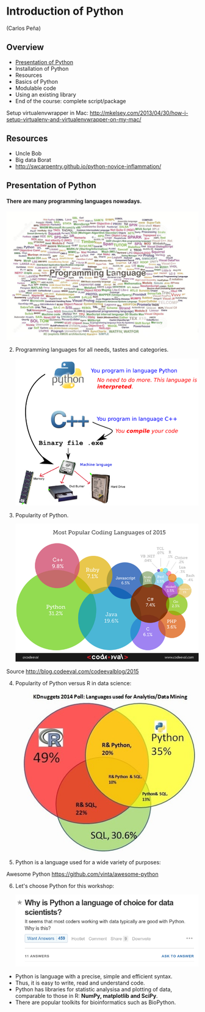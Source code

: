 # Introduction of Python

(Carlos Peña)

## Overview
* [Presentation of Python](#presentation-of-python)
* Installation of Python
* Resources
* Basics of Python
* Modulable code
* Using an existing library
* End of the course: complete script/package


Setup virtualenvwrapper in Mac:
    http://mkelsey.com/2013/04/30/how-i-setup-virtualenv-and-virtualenvwrapper-on-my-mac/
    
## Resources
* Uncle Bob
* Big data Borat
* http://swcarpentry.github.io/python-novice-inflammation/

## Presentation of Python
#### There are many programming languages nowadays.

   ![Too many indeed](img/programming_languages.png)

2. Programming languages for all needs, tastes and categories.

   ![Compiled versus interpreted languages](img/compiled_vs_interpreted.png)

3. Popularity of Python.

    ![Python wins](img/popularity_python1.png)
    
Source <http://blog.codeeval.com/codeevalblog/2015>

4. Popularity of Python versus R in data science:

    ![Programming languages for data science](img/popularity_python2.png)
    
5. Python is a language used for a wide variety of purposes:

Awesome Python <https://github.com/vinta/awesome-python>

6. Let's choose Python for this workshop:

    ![Quora](img/choose_python1.png)
    
* Python is language with a precise, simple and efficient syntax.
* Thus, it is easy to write, read and understand code.
* Python has libraries for statistic analysisa and plotting of data,
  comparable to those in R:  **NumPy, matplotlib and SciPy**.
* There are popular toolkits for bioinformatics such as BioPython.
